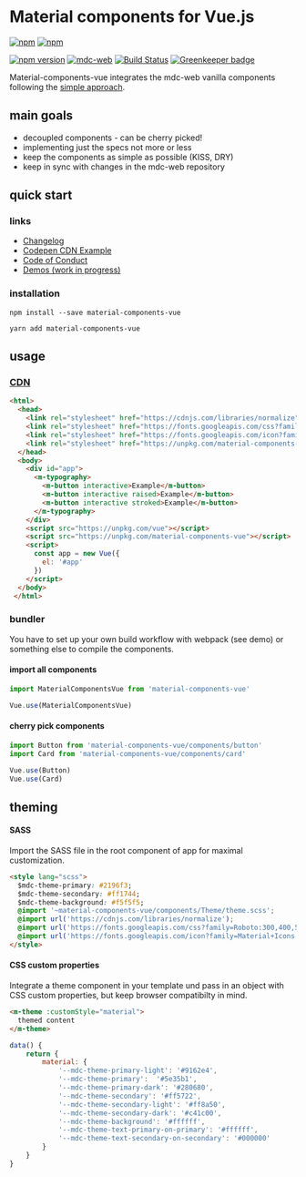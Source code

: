 # Material components for Vue.js
[![npm](https://img.shields.io/npm/l/material-components-vue.svg)](https://github.com/matsp/material-components-vue/blob/master/LICENSE)
[![npm](https://img.shields.io/npm/dt/material-components-vue.svg)](https://www.npmjs.com/package/material-components-vue)


[![npm version](https://img.shields.io/npm/v/material-components-vue.svg)](https://www.npmjs.com/package/material-components-vue)
[![mdc-web](https://img.shields.io/badge/mdc--web-0.28.0-orange.svg)](https://www.npmjs.com/package/material-components-web)
[![Build Status](https://travis-ci.org/matsp/material-components-vue.svg?branch=master)](https://travis-ci.org/matsp/material-components-vue) 
[![Greenkeeper badge](https://badges.greenkeeper.io/matsp/material-components-vue.svg)](https://greenkeeper.io/)



Material-components-vue integrates the mdc-web vanilla components following the [simple approach](https://github.com/material-components/material-components-web/blob/master/docs/integrating-into-frameworks.md#the-simple-approach-wrapping-mdc-web-vanilla-components).

## main goals

* decoupled components - can be cherry picked!
* implementing just the specs not more or less
* keep the components as simple as possible (KISS, DRY)
* keep in sync with changes in the mdc-web repository

## quick start

### links

* [Changelog](https://github.com/matsp/material-components-vue/blob/master/CHANGELOG.md)
* [Codepen CDN Example](https://codepen.io/matsp/pen/baxLOx)
* [Code of Conduct](https://github.com/matsp/material-components-vue/blob/master/CODE_OF_CONDUCT.md)
* [Demos (work in progress)](https://matsp.github.io/material-components-vue)

### installation

```shell
npm install --save material-components-vue

yarn add material-components-vue
```

## usage

### [CDN](https://codepen.io/matsp/pen/baxLOx)

```html
<html>
  <head>
    <link rel="stylesheet" href="https://cdnjs.com/libraries/normalize">
    <link rel="stylesheet" href="https://fonts.googleapis.com/css?family=Roboto:300,400,500" type="text/css">
    <link rel="stylesheet" href="https://fonts.googleapis.com/icon?family=Material+Icons">
    <link rel="stylesheet" href="https://unpkg.com/material-components-vue/dist/material-components-vue.css">
  </head>
  <body>
    <div id="app">
      <m-typography>
        <m-button interactive>Example</m-button>
        <m-button interactive raised>Example</m-button>
        <m-button interactive stroked>Example</m-button>
      </m-typography>
    </div>
    <script src="https://unpkg.com/vue"></script>
    <script src="https://unpkg.com/material-components-vue"></script>
    <script>
      const app = new Vue({
        el: '#app'
      })
    </script>
  </body>
 </html>
```

### bundler

You have to set up your own build workflow with webpack (see demo) or something else
to compile the components.

#### import all components
```javascript
import MaterialComponentsVue from 'material-components-vue'

Vue.use(MaterialComponentsVue)
```

#### cherry pick components
```javascript
import Button from 'material-components-vue/components/button'
import Card from 'material-components-vue/components/card'

Vue.use(Button)
Vue.use(Card)
```

## theming

#### SASS

Import the SASS file in the root component of app for maximal customization.

```html
<style lang="scss">
  $mdc-theme-primary: #2196f3;
  $mdc-theme-secondary: #ff1744;
  $mdc-theme-background: #f5f5f5;
  @import '~material-components-vue/components/Theme/theme.scss';
  @import url('https://cdnjs.com/libraries/normalize');
  @import url('https://fonts.googleapis.com/css?family=Roboto:300,400,500');
  @import url('https://fonts.googleapis.com/icon?family=Material+Icons');
</style>
```

#### CSS custom properties

Integrate a theme component in your template und pass in an object with CSS custom properties, but keep browser compatibilty in mind.

```html
<m-theme :customStyle="material">
  themed content
</m-theme>
```

```javascript
data() {
    return {
        material: {
            '--mdc-theme-primary-light': '#9162e4',
            '--mdc-theme-primary':  '#5e35b1',
            '--mdc-theme-primary-dark': '#280680',
            '--mdc-theme-secondary': '#ff5722',
            '--mdc-theme-secondary-light': '#ff8a50',
            '--mdc-theme-secondary-dark': '#c41c00',
            '--mdc-theme-background': '#ffffff',
            '--mdc-theme-text-primary-on-primary': '#ffffff',
            '--mdc-theme-text-secondary-on-secondary': '#000000'
        }
    }
}
```
